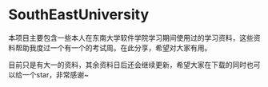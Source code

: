 # SouthEastUniversity
  本项目主要包含一些本人在东南大学软件学院学习期间使用过的学习资料，这些资料帮助我度过一个有一个的考试周。在此分享，希望对大家有用。
  
  目前只是有大一的资料，其余资料日后还会继续更新，希望大家在下载的同时也可以给一个star，非常感谢~
  
  
